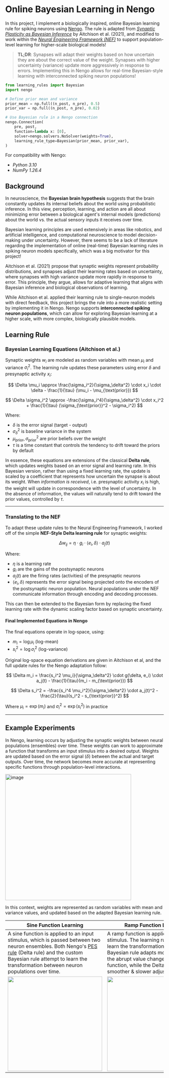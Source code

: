 # Online Bayesian Learning in Nengo

In this project, I implement a biologically inspired, online Bayesian learning rule for spiking neurons using [Nengo](https://www.nengo.ai/). The rule is adapted from [_Synaptic Plasticity as Bayesian Inference_](https://www.nature.com/articles/s41593-021-00809-5) by Aitchison et al. (2021), and modified to work within the [_Neural Engineering Framework (NEF)_](https://compneuro.uwaterloo.ca/files/publications/stewart.2012d.pdf) to support population-level learning for higher-scale biological models!

> **TL;DR**: Synapses will adapt their weights based on how uncertain they are about the correct value of the weight. Synapses with higher uncertainty (variance) update more aggressively in response to errors. Implementing this in Nengo allows for real-time Bayesian-style learning with interconnected spiking neuron populations!

```python
from learning_rules import Bayesian
import nengo

# Define prior mean and variance
prior_mean = np.full((n_post, n_pre), 0.5)
prior_var = np.full((n_post, n_pre), 0.02)

# Use Bayesian rule in a Nengo connection
nengo.Connection(
    pre, post,
    function=lambda x: [0],
    solver=nengo.solvers.NoSolver(weights=True),
    learning_rule_type=Bayesian(prior_mean, prior_var),
)
```
For compatibility with Nengo:  
- _Python 3.10_
- _NumPy 1.26.4_

## Background

In neuroscience, the **Bayesian brain hypothesis** suggests that the brain constantly updates its internal beliefs about the world using probabilistic inference. In this view, perception, learning, and action are all about minimizing error between a biological agent's internal models (predictions) about the world vs. the actual sensory inputs it receives over time.

Bayesian learning principles are used extensively in areas like robotics, and artificial intelligence, and computational neuroscience to model decision-making under uncertainty. However, there seems to be a lack of literature regarding the implementation of online (real-time) Bayesian learning rules in spiking neuron models specifically, which was a big motivator for this project!

Aitchison et al. (2021) propose that synaptic weights represent probability distributions, and synapses adjust their learning rates based on uncertainty, where synapses with high variance update more rapidly in response to error. This principle, they argue, allows for adaptive learning that aligns with Bayesian inference and biological observations of learning.

While Aitchison et al. applied their learning rule to single-neuron models with direct feedback, this project brings the rule into a more realistic setting by implementing it in Nengo. Nengo supports **interconnected spiking neuron populations**, which can allow for exploring Bayesian learning at a higher scale, with more complex, biologically plausible models.

## Learning Rule

### Bayesian Learning Equations (Aitchison et al.)
Synaptic weights $w_i$ are modeled as random variables with mean $\mu_i$ and variance $\sigma_i^2$. The learning rule updates these parameters using error $\delta$ and presynaptic activity $x_i$:

$$
\Delta \mu_i \approx \frac{\sigma_i^2}{\sigma_\delta^2} \cdot x_i \cdot \delta - \frac{1}{\tau} (\mu_i - \mu_{\text{prior}})
$$

$$
\Delta \sigma_i^2 \approx -\frac{\sigma_i^4}{\sigma_\delta^2} \cdot x_i^2 + \frac{1}{\tau} (\sigma_{\text{prior}}^2 - \sigma_i^2)
$$

Where:
- $\delta$ is the error signal (target - output)
- $\sigma_\delta^2$ is baseline variance in the system
- $\mu_{\text{prior}}, \sigma_{\text{prior}}^2$ are prior beliefs over the weight
- $\tau$ is a time constant that controls the tendency to drift toward the priors by default

In essence, these equations are extensions of the classical **Delta rule**, which updates weights based on an error signal and learning rate. In this Bayesian version, rather than using a fixed learning rate, the update is scaled by a coefficient that represents how uncertain the synapse is about its weight. When _information is received_, i.e. presynaptic activity $x_i$ is high, the weight will update in correspondence with the level of uncertainty. In the absence of information, the values will naturally tend to drift toward the prior values, controlled by $\tau$.

---

### Translating to the NEF

To adapt these update rules to the Neural Engineering Framework, I worked off of the simple **NEF-Style Delta learning rule** for synaptic weights:

$$
\Delta w_{ij} = \eta \cdot g_i \cdot \langle e_i, \delta \rangle \cdot a_j(t)
$$

Where:
- $\eta$ is a learning rate
- $g_i$ are the gains of the postsynaptic neurons
- $a_j(t)$ are the firing rates (activities) of the presynaptic neurons
- $\langle e_i, \delta \rangle$ represents the error signal being projected onto the encoders of the postsynaptic neuron population. Neural populations under the NEF communicate information through encoding and decoding processes.

This can then be extended to the Bayesian form by replacing the fixed learning rate with the dynamic scaling factor based on synaptic uncertainty.

#### Final Implemented Equations in Nengo

The final equations operate in log-space, using:
- $m_i = \log \mu_i$ (log-mean)
- $s_i^2 = \log \sigma_i^2$ (log-variance)

Original log-space equation derivations are given in Aitchison et al, and the full update rules for the Nengo adaptation follow:

$$
\Delta m_i = \frac{s_i^2 \mu_i}{\sigma_\delta^2} \cdot g(\delta, e_i) \cdot a_j(t) - \frac{1}{\tau}(m_i - m_{\text{prior}})
$$

$$
\Delta s_i^2 = -\frac{s_i^4 \mu_i^2}{\sigma_\delta^2} \cdot a_j(t)^2 - \frac{2}{\tau}(s_i^2 - s_{\text{prior}}^2)
$$

Where $\mu_i = \exp(m_i)$ and $\sigma_i^2 = \exp(s_i^2)$ in practice

---

## Example Experiments

In Nengo, learning occurs by adjusting the synaptic weights between neural populations (ensembles) over time. These weights can work to approximate a function that transforms an input stimulus into a desired output. Weights are updated based on the error signal ($\delta$) between the actual and target outputs. Over time, the network becomes more accurate at representing specific functions through population-level interactions.

<img width="400" alt="image" src="https://github.com/user-attachments/assets/8ddd0158-522b-4dd0-9974-32bd0313ea3d" />

In this context, weights are represented as random variables with mean and variance values, and updated based on the adapted Bayesian learning rule.


| **Sine Function Learning** | **Ramp Function Learning** | **Population Size Impact** |
|----------------------------|-----------------------------|-----------------------------|
| A sine function is applied to an input stimulus, which is passed between two neuron ensembles. Both Nengo's [PES rule](https://www.nengo.ai/nengo-examples/loihi/learn-communication-channel.html) (Delta rule) and the custom Bayesian rule attempt to learn the transformation between neuron populations over time. | A ramp function is applied to an input stimulus. The learning rules attempt to learn the transformation over time. The Bayesian rule adapts more quickly to the abrupt value change in the ramp function, while the Delta rule shows smoother & slower adjustments. | Different ensembles of 1, 10, and 100 neurons learn a white noise signal with the Bayesian rule. Learning accuracy improves significantly with larger populations, confirming that larger ensembles represent input signals more accurately. |
| <img src="https://github.com/user-attachments/assets/6381f59f-995a-4f6b-9882-fe3ae449d2d1" width="300"/> | <img src="https://github.com/user-attachments/assets/164b64af-f059-4982-ade5-2d7e0238c904" width="300"/> | <img src="https://github.com/user-attachments/assets/0b3715bf-734d-46dd-b329-2aad5294e797" width="300"/> |
